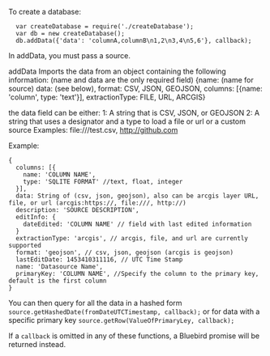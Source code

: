 To create a database:

```
  var createDatabase = require('./createDatabase');
  var db = new createDatabase();
  db.addData({'data': 'columnA,columnB\n1,2\n3,4\n5,6'}, callback);
```
In addData, you must pass a source.

addData Imports the data from an object containing the following information: (name and data are the only required field)
   {name: (name for source) data: (see below), format: CSV, JSON, GEOJSON, columns: [{name: 'column', type: 'text'}], extractionType: FILE, URL, ARCGIS}

the data field can be either:
  1: A string that is CSV, JSON, or GEOJSON
  2: A string that uses a designator and a type to load a file or url or a custom source
    Examples: file:///test.csv, http://github.com

Example:
```
{
  columns: [{
    name: 'COLUMN NAME',
    type: 'SQLITE FORMAT' //text, float, integer
  }],
  data: String of (csv, json, geojson), also can be arcgis layer URL, file, or url (arcgis:https://, file:///, http://)
  description: 'SOURCE DESCRIPTION',
  editInfo: {
    dateEdited: 'COLUMN NAME' // field with last edited information
  }
  extractionType: 'arcgis', // arcgis, file, and url are currently supported
  format: 'geojson', // csv, json, geojson (arcgis is geojson)
  lastEditDate: 1453410311116, // UTC Time Stamp
  name: 'Datasource Name',
  primaryKey: 'COLUMN NAME', //Specify the column to the primary key, default is the first column 
}
```

You can then query for all the data in a hashed form
`source.getHashedDate(fromDateUTCTimestamp, callback);`
or for data with a specific primary key
`source.getRow(ValueOfPrimaryLey, callback);`

If a `callback` is omitted in any of these functions, a Bluebird promise will be returned instead.
